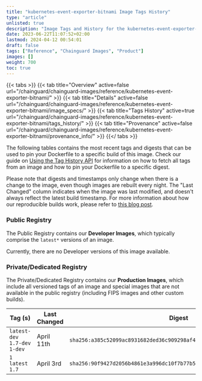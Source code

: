 ```yaml
---
title: "kubernetes-event-exporter-bitnami Image Tags History"
type: "article"
unlisted: true
description: "Image Tags and History for the kubernetes-event-exporter-bitnami Chainguard Image"
date: 2023-06-22T11:07:52+02:00
lastmod: 2024-04-12 00:54:01
draft: false
tags: ["Reference", "Chainguard Images", "Product"]
images: []
weight: 700
toc: true
---
```


{{< tabs >}}
{{< tab title="Overview" active=false url="/chainguard/chainguard-images/reference/kubernetes-event-exporter-bitnami/" >}}
{{< tab title="Details" active=false url="/chainguard/chainguard-images/reference/kubernetes-event-exporter-bitnami/image_specs/" >}}
{{< tab title="Tags History" active=true url="/chainguard/chainguard-images/reference/kubernetes-event-exporter-bitnami/tags_history/" >}}
{{< tab title="Provenance" active=false url="/chainguard/chainguard-images/reference/kubernetes-event-exporter-bitnami/provenance_info/" >}}
{{</ tabs >}}

The following tables contains the most recent tags and digests that can be used to pin your Dockerfile to a specific build of this image. Check our guide on [Using the Tag History API](/chainguard/chainguard-images/using-the-tag-history-api/) for information on how to fetch all tags from an image and how to pin your Dockerfile to a specific digest.

Please note that digests and timestamps only change when there is a change to the image, even though images are rebuilt every night. The "Last Changed" column indicates when the image was last modified, and doesn't always reflect the latest build timestamp. For more information about how our reproducible builds work, please refer to [this blog post](https://www.chainguard.dev/unchained/reproducing-chainguards-reproducible-image-builds).

### Public Registry
The Public Registry contains our **Developer Images**, which typically comprise the `latest*` versions of an image.

Currently, there are no Developer versions of this image available.

### Private/Dedicated Registry
The Private/Dedicated Registry contains our **Production Images**, which include all versioned tags of an image and special images that are not available in the public registry (including FIPS images and other custom builds).

| Tag (s)                         | Last Changed | Digest                                                                    |
|---------------------------------|--------------|---------------------------------------------------------------------------|
|  `latest-dev` `1.7-dev` `1-dev` | April 11th   | `sha256:a385c52099ac8931682ded36c909298af411a2af453c76f76b3214ad86e8acfa` |
|  `1` `latest` `1.7`             | April 3rd    | `sha256:90f9427d2056b4861e3a996dc10f7b77b5d839acdbfecc0d721569c8441f204e` |

